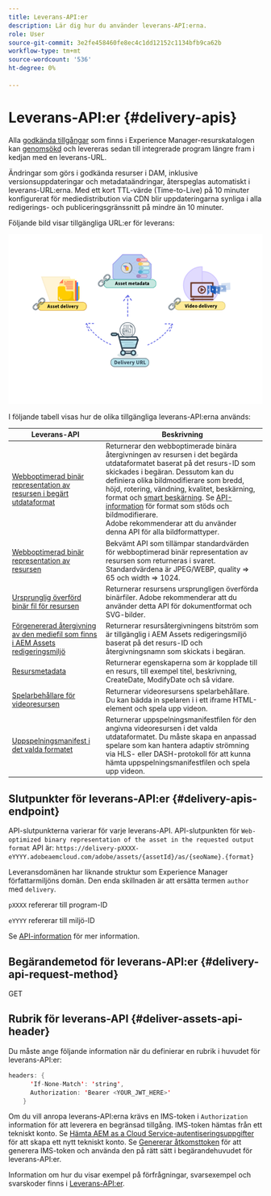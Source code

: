 ```yaml
---
title: Leverans-API:er
description: Lär dig hur du använder leverans-API:erna.
role: User
source-git-commit: 3e2fe458460fe8ec4c1dd12152c1134bfb9ca62b
workflow-type: tm+mt
source-wordcount: '536'
ht-degree: 0%

---
```


# Leverans-API:er {#delivery-apis}

Alla [godkända tillgångar](approve-assets.md) som finns i Experience Manager-resurskatalogen kan [genomsökd](search-assets-api.md) och levereras sedan till integrerade program längre fram i kedjan med en leverans-URL.

Ändringar som görs i godkända resurser i DAM, inklusive versionsuppdateringar och metadataändringar, återspeglas automatiskt i leverans-URL:erna. Med ett kort TTL-värde (Time-to-Live) på 10 minuter konfigurerat för mediedistribution via CDN blir uppdateringarna synliga i alla redigerings- och publiceringsgränssnitt på mindre än 10 minuter.

Följande bild visar tillgängliga URL:er för leverans:

![Leverans-API:er](assets/delivery-url.png)

I följande tabell visas hur de olika tillgängliga leverans-API:erna används:

| Leverans-API | Beskrivning |
|---|---|
| [Webboptimerad binär representation av resursen i begärt utdataformat](https://adobe-aem-assets-delivery-experimental.redoc.ly/#operation/getAssetSeoFormat) | Returnerar den webboptimerade binära återgivningen av resursen i det begärda utdataformatet baserat på det resurs-ID som skickades i begäran. Dessutom kan du definiera olika bildmodifierare som bredd, höjd, rotering, vändning, kvalitet, beskärning, format och [smart beskärning](/help/assets/dynamic-media/image-profiles.md). Se [API-information](https://adobe-aem-assets-delivery-experimental.redoc.ly/#operation/getAssetSeoFormat) för format som stöds och bildmodifierare.<br>Adobe rekommenderar att du använder denna API för alla bildformattyper. |
| [Webboptimerad binär representation av resursen](https://adobe-aem-assets-delivery-experimental.redoc.ly/#operation/getAsset) | Bekvämt API som tillämpar standardvärden för webboptimerad binär representation av resursen som returneras i svaret. Standardvärdena är JPEG/WEBP, quality => 65 och width => 1024. |
| [Ursprunglig överförd binär fil för resursen](https://adobe-aem-assets-delivery-experimental.redoc.ly/#operation/getAssetOriginal) | Returnerar resursens ursprungligen överförda binärfiler. Adobe rekommenderar att du använder detta API för dokumentformat och SVG-bilder. |
| [Förgenererad återgivning av den mediefil som finns i AEM Assets redigeringsmiljö](https://adobe-aem-assets-delivery-experimental.redoc.ly/#operation/getAssetRendition) | Returnerar resursåtergivningens bitström som är tillgänglig i AEM Assets redigeringsmiljö baserat på det resurs-ID och återgivningsnamn som skickats i begäran. |
| [Resursmetadata](https://adobe-aem-assets-delivery-experimental.redoc.ly/#operation/getAssetMetadata) | Returnerar egenskaperna som är kopplade till en resurs, till exempel titel, beskrivning, CreateDate, ModifyDate och så vidare. |
| [Spelarbehållare för videoresursen](https://adobe-aem-assets-delivery-experimental.redoc.ly/#operation/videoPlayerDelivery) | Returnerar videoresursens spelarbehållare. Du kan bädda in spelaren i i ett iframe HTML-element och spela upp videon. |
| [Uppspelningsmanifest i det valda formatet](https://adobe-aem-assets-delivery-experimental.redoc.ly/#operation/videoManifestDelivery) | Returnerar uppspelningsmanifestfilen för den angivna videoresursen i det valda utdataformatet. Du måste skapa en anpassad spelare som kan hantera adaptiv strömning via HLS- eller DASH-protokoll för att kunna hämta uppspelningsmanifestfilen och spela upp videon. |

## Slutpunkter för leverans-API:er {#delivery-apis-endpoint}

API-slutpunkterna varierar för varje leverans-API. API-slutpunkten för `Web-optimized binary representation of the asset in the requested output format` API är:
`https://delivery-pXXXX-eYYYY.adobeaemcloud.com/adobe/assets/{assetId}/as/{seoName}.{format}`

Leveransdomänen har liknande struktur som Experience Manager författarmiljöns domän. Den enda skillnaden är att ersätta termen `author` med `delivery`.

`pXXXX` refererar till program-ID

`eYYYY` refererar till miljö-ID

Se [API-information](https://adobe-aem-assets-delivery-experimental.redoc.ly/#tag/Assets) för mer information.

## Begärandemetod för leverans-API:er {#delivery-api-request-method}

GET

## Rubrik för leverans-API {#deliver-assets-api-header}

Du måste ange följande information när du definierar en rubrik i huvudet för leverans-API:er:

```java
headers: {
      'If-None-Match': 'string',
      Authorization: 'Bearer <YOUR_JWT_HERE>'
    }
```

Om du vill anropa leverans-API:erna krävs en IMS-token i `Authorization` information för att leverera en begränsad tillgång. IMS-token hämtas från ett tekniskt konto. Se [Hämta AEM as a Cloud Service-autentiseringsuppgifter](https://experienceleague.adobe.com/docs/experience-manager-cloud-service/content/implementing/developing/generating-access-tokens-for-server-side-apis.html?lang=en#fetch-the-aem-as-a-cloud-service-credentials) för att skapa ett nytt tekniskt konto. Se [Genererar åtkomsttoken](https://experienceleague.adobe.com/docs/experience-manager-cloud-service/content/implementing/developing/generating-access-tokens-for-server-side-apis.html?lang=en#generating-the-access-token) för att generera IMS-token och använda den på rätt sätt i begärandehuvudet för leverans-API:er.

Information om hur du visar exempel på förfrågningar, svarsexempel och svarskoder finns i [Leverans-API:er](https://adobe-aem-assets-delivery-experimental.redoc.ly/#operation/getAssetSeoFormat).
